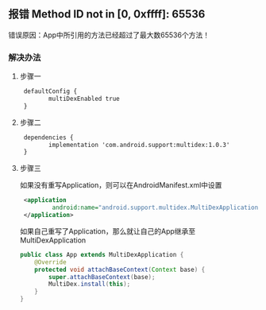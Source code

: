 ## 报错 Method ID not in [0, 0xffff]: 65536

错误原因：App中所引用的方法已经超过了最大数65536个方法！

### 解决办法

1. 步骤一

    ```xml
     defaultConfig {
     		multiDexEnabled true
     }
    ```

2. 步骤二

    ```xml
     dependencies {
     		implementation 'com.android.support:multidex:1.0.3'
     }
    ```

3. 步骤三

    如果没有重写Application，则可以在AndroidManifest.xml中设置

    ```xml
     <application
             android:name="android.support.multidex.MultiDexApplication" >
     </application>
    ```

    如果自己重写了Application，那么就让自己的App继承至MultiDexApplication

    ```java
    public class App extends MultiDexApplication {
        @Override
        protected void attachBaseContext(Context base) {
            super.attachBaseContext(base);
            MultiDex.install(this);
        }
    }
    ```
